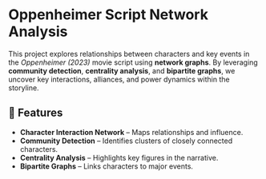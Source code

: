 # Oppenheimer Script Network Analysis  

This project explores relationships between characters and key events in the *Oppenheimer (2023)* movie script using **network graphs**. By leveraging **community detection**, **centrality analysis**, and **bipartite graphs**, we uncover key interactions, alliances, and power dynamics within the storyline.  

## 🚀 Features  
- **Character Interaction Network** – Maps relationships and influence.  
- **Community Detection** – Identifies clusters of closely connected characters.  
- **Centrality Analysis** – Highlights key figures in the narrative.  
- **Bipartite Graphs** – Links characters to major events.  
